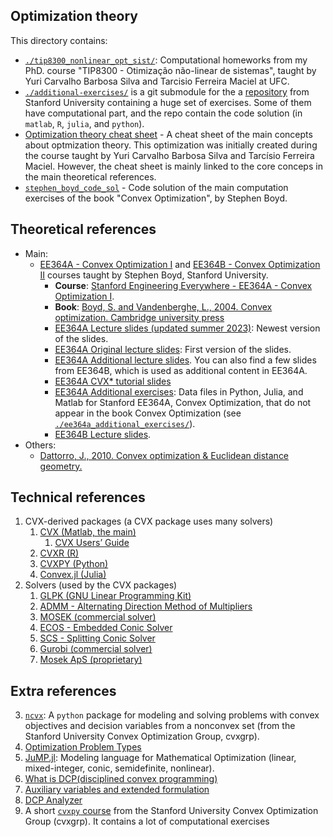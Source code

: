 ## Optimization theory

This directory contains:
- [`./tip8300_nonlinear_opt_sist/`](./tip8300_nonlinear_opt_sist): Computational homeworks from my PhD. course "TIP8300 - Otimização não-linear de sistemas", taught by Yuri Carvalho Barbosa Silva and Tarcisio Ferreira Maciel at UFC.
- [`./additional-exercises/`](./ee364a_additional_exercises) is a git submodule for the a [repository][20] from Stanford University containing a huge set of exercises. Some of them have computational part, and the repo contain the code solution (in `matlab`, `R`, `julia`, and `python`).
- [Optimization theory cheat sheet](./opt_cheatsheet) - A cheat sheet of the main concepts about optmization theory. This optimization was initially created during the course taught by Yuri Carvalho Barbosa Silva and Tarcísio Ferreira Maciel. However, the cheat sheet is mainly linked to the core conceps in the main theoretical references.
- [`stephen_boyd_code_sol`](./stephen_boyd_code_sol) - Code solution of the main computation exercises of the book "Convex Optimization", by Stephen Boyd.

## Theoretical references
- Main:
    - [EE364A - Convex Optimization I][30] and [EE364B - Convex Optimization II][25] courses taught by Stephen Boyd, Stanford University.
        - **Course**: [Stanford Engineering Everywhere - EE364A - Convex Optimization I][22].
        - **Book**: [Boyd, S. and Vandenberghe, L., 2004. Convex optimization. Cambridge university press][23]
        - [EE364A Lecture slides (updated summer 2023)][27]: Newest version of the slides.
        - [EE364A Original lecture slides][28]: First version of the slides.
        - [EE364A Additional lecture slides][29]. You can also find a few slides from EE364B, which is used as additional content in EE364A.
        - [EE364A CVX* tutorial slides][29]
        - [EE364A Additional exercises][21]: Data files in Python, Julia, and Matlab for Stanford EE364A, Convex Optimization, that do not appear in the book Convex Optimization (see [`./ee364a_additional_exercises/`](./ee364a_additional_exercises)).
        - [EE364B Lecture slides][31].
- Others:
    - [Dattorro, J., 2010. Convex optimization & Euclidean distance geometry.][24]


## Technical references

1. CVX-derived packages (a CVX package uses many solvers)
    1. [CVX (Matlab, the main)][8]
        1. [CVX Users’ Guide][12]
    2. [CVXR (R)][9]
    3. [CVXPY (Python)][10]
    4. [Convex.jl (Julia)][11]
2. Solvers (used by the CVX packages)
    1. [GLPK (GNU Linear Programming Kit)][1]
    2. [ADMM - Alternating Direction Method of Multipliers][2]
    3. [MOSEK (commercial solver)][3]
    4. [ECOS - Embedded Conic Solver][4]
    5. [SCS - Splitting Conic Solver][5]
    6. [Gurobi (commercial solver)][6]
    7. [Mosek ApS (proprietary)][7]

## Extra references

3. [`ncvx`][18]: A `python` package for modeling and solving problems with convex objectives and decision variables from a nonconvex set (from the Stanford University Convex Optimization Group, cvxgrp).
4. [Optimization Problem Types][16]
5. [JuMP.jl][21]: Modeling language for Mathematical Optimization (linear, mixed-integer, conic, semidefinite, nonlinear). 
6. [What is DCP(disciplined convex programming)][13]
7. [Auxiliary variables and extended formulation][14]
8. [DCP Analyzer][15]
9. A short [`cvxpy` course][19] from the Stanford University Convex Optimization Group (cvxgrp). It contains a lot of computational exercises

[1]: https://www.gnu.org/software/glpk/
[2]: https://stanford.edu/~boyd/admm.html
[3]: https://en.wikipedia.org/wiki/MOSEK
[4]: https://github.com/embotech/ecos
[5]: https://www.cvxgrp.org/scs/
[6]: https://www.gurobi.com/
[7]: https://www.mosek.com/
[8]: http://cvxr.com/
[9]: https://cran.r-project.org/web/packages/CVXR/vignettes/cvxr_intro.html#:~:text=CVXR%20is%20an%20R%20package,form%20required%20by%20most%20solvers.
[10]: https://www.cvxpy.org/
[11]: https://jump.dev/Convex.jl/stable/
[12]: http://cvxr.com/cvx/doc/index.html
[13]: http://cvxr.com/cvx/doc/intro.html#what-is-disciplined-convex-programming
[14]: https://jump.dev/Convex.jl/stable/#Extended-formulations-and-the-DCP-ruleset
[15]: https://dcp.stanford.edu/analyzer
[16]: https://neos-guide.org/guide/types/
[18]: https://github.com/cvxgrp/ncvx
[19]: https://github.com/cvxgrp/cvx_short_course/
[20]: https://github.com/cvxgrp/cvxbook_additional_exercises/
[21]: https://github.com/jump-dev/JuMP.jl
[22]: https://see.stanford.edu/Course/EE364A
[23]: https://web.stanford.edu/~boyd/cvxbook/bv_cvxbook.pdf
[24]: https://www.convexoptimization.com/TOOLS/0976401304_v2011.04.25.pdf
[25]: https://web.stanford.edu/class/ee364b
[26]: https://web.stanford.edu/~boyd/cvxbook/
[27]: https://web.stanford.edu/~boyd/cvxbook/bv_cvxslides.pdf
[28]: https://web.stanford.edu/~boyd/cvxbook/bv_cvxslides_original.pdf
[29]: https://web.stanford.edu/class/ee364a/lectures.html
[30]: https://web.stanford.edu/class/ee364a
[31]: https://web.stanford.edu/class/ee364b/lectures.html
